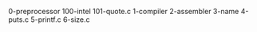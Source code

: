 0-preprocessor  100-intel  101-quote.c  1-compiler  2-assembler  3-name  4-puts.c  5-printf.c  6-size.c
